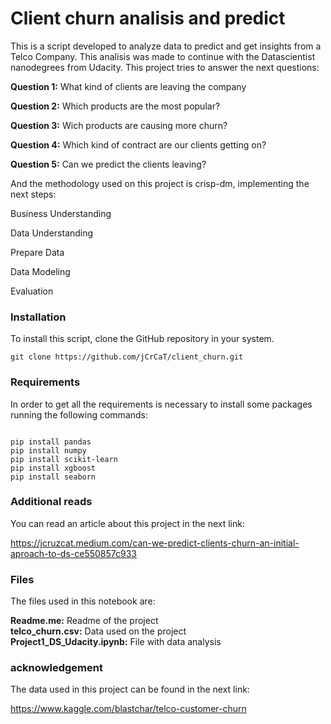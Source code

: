# Client churn analisis and predict
This is a script developed to analyze data to predict and get insights from a Telco Company. This analisis was made to continue with the Datascientist nanodegrees from Udacity.
This project tries to answer the next questions:

<p><b>Question 1:</b>  What kind of clients are leaving the company</p>
<p><b>Question 2:</b>  Which products are the most popular?</p>
<p><b>Question 3:</b>  Wich products are causing more churn? </p>
<p><b>Question 4:</b>  Which kind of contract are our clients getting on?</p>
<p><b>Question 5:</b>  Can we predict the clients leaving? </p>

And the methodology used on this project is crisp-dm, implementing the next steps:

<p>Business Understanding</p>
<p>Data Understanding</p>
<p>Prepare Data</p>
<p>Data Modeling</p>
<p>Evaluation</p>

### Installation
To install this script, clone the GitHub repository in your system.
```
git clone https://github.com/jCrCaT/client_churn.git

```

### Requirements
In order to get all the requirements is necessary to install some packages running the following commands:
```

pip install pandas
pip install numpy
pip install scikit-learn
pip install xgboost
pip install seaborn

```

### Additional reads
You can read an article about this project in the next link:

https://jcruzcat.medium.com/can-we-predict-clients-churn-an-initial-aproach-to-ds-ce550857c933


### Files
The files used in this notebook are:

<b>Readme.me:</b> Readme of the project </br>
<b>telco_churn.csv:</b> Data used on the project </br>
<b>Project1_DS_Udacity.ipynb:</b> File with data analysis </br>

### acknowledgement
The data used in this project can be found in the next link:

https://www.kaggle.com/blastchar/telco-customer-churn
